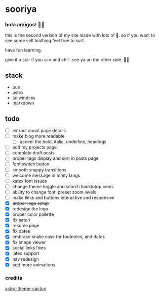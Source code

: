 # sooriya

### hola amigos! 👋🏽

this is the second version of my site made with lots of 🖤. so if you want to
see some self loathing feel free to surf.

have fun learning.

give it a star if you can and chill. see ya on the other side. ✌🏽

## stack

- bun
- astro
- tailwindcss
- markdown

## todo

- [ ] extract about page details
- [ ] make blog more readable
  - [ ] accent the bold, italic, underline, headings
- [ ] add my projects page
- [ ] complete draft posts
- [ ] proper tags display and sort in posts page
- [ ] font switch button
- [ ] smooth snappy transitions
- [ ] welcome message in many langs
- [ ] katex font issues
- [ ] change theme toggle and search backtotop icons
- [ ] ability to change font, preset zoom levels
- [ ] make links and buttons interactive and responsive
- [x] ~~proper logo setup~~
- [x] redesign the logo
- [x] proper color pallette
- [x] fix satori
- [x] resume page
- [x] fix dates
- [x] embrace snake case for footnotes, and dates
- [x] fix image viewer
- [x] social links fixes
- [x] latex support
- [x] nav redesign
- [x] add more animations

### credits

[astro-theme-cactus](https://github.com/chrismwilliams/astro-theme-cactus)
